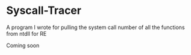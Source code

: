 # Syscall-Tracer
A program I wrote for pulling the system call number of all the functions from ntdll for RE

Coming soon 
